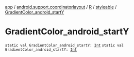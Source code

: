 [app](../../../index.md) / [android.support.coordinatorlayout](../../index.md) / [R](../index.md) / [styleable](index.md) / [GradientColor_android_startY](./-gradient-color_android_start-y.md)

# GradientColor_android_startY

`static val GradientColor_android_startY: `[`Int`](https://kotlinlang.org/api/latest/jvm/stdlib/kotlin/-int/index.html)
`static val GradientColor_android_startY: `[`Int`](https://kotlinlang.org/api/latest/jvm/stdlib/kotlin/-int/index.html)